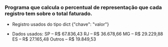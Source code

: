 ### Programa que calcula o percentual de representação que cada registro tem sobre o total faturado.

- Registro usados do tipo dict {"chave": "valor"}

- Dados usados:
	SP – R$ 67.836,43
	RJ – R$ 36.678,66
	MG – R$ 29.229,88
	ES – R$ 27.165,48
	Outros – R$ 19.849,53
